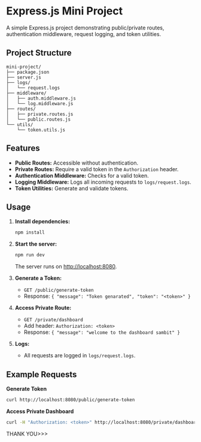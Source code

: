 # Express.js Mini Project

A simple Express.js project demonstrating public/private routes, authentication middleware, request logging, and token utilities.

## Project Structure

```
mini-project/
├── package.json
├── server.js
├── logs/
│   └── request.logs
├── middleware/
│   ├── auth.middleware.js
│   └── log.middleware.js
├── routes/
│   ├── private.routes.js
│   └── public.routes.js
└── utils/
    └── token.utils.js
```

## Features

- **Public Routes:** Accessible without authentication.
- **Private Routes:** Require a valid token in the `Authorization` header.
- **Authentication Middleware:** Checks for a valid token.
- **Logging Middleware:** Logs all incoming requests to `logs/request.logs`.
- **Token Utilities:** Generate and validate tokens.

## Usage

1. **Install dependencies:**
   ```sh
   npm install
   ```

2. **Start the server:**
   ```sh
   npm run dev
   ```
   The server runs on [http://localhost:8080](http://localhost:8080).

3. **Generate a Token:**
   - `GET /public/generate-token`
   - Response: `{ "message": "Token genarated", "token": "<token>" }`

4. **Access Private Route:**
   - `GET /private/dashboard`
   - Add header: `Authorization: <token>`
   - Response: `{ "message": "welcome to the dashboard sambit" }`

5. **Logs:**
   - All requests are logged in `logs/request.logs`.

## Example Requests

**Generate Token**
```sh
curl http://localhost:8080/public/generate-token
```

**Access Private Dashboard**
```sh
curl -H "Authorization: <token>" http://localhost:8080/private/dashboard
```



THANK YOU>>>